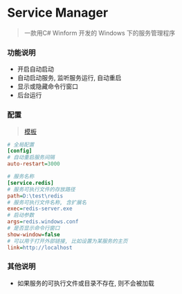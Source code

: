 # Service Manager


> 一款用C# Winform 开发的 Windows 下的服务管理程序

### 功能说明

- 开启自动启动
- 自动启动服务, 监听服务运行, 自动重启
- 显示或隐藏命令行窗口
- 后台运行

### 配置

> [模板](./ServiceManager.ini.example)


```ini
# 全局配置
[config]
# 自动重启服务间隔
auto-restart=3000
```


```ini
# 服务名称
[service.redis]
# 服务可执行文件的存放路径
path=D:\test\redis
# 服务可执行文件名称, 含扩展名
exec=redis-server.exe
# 启动参数
args=redis.windows.conf
# 是否显示命令行窗口
show-window=false
# 可以用于打开外部链接, 比如设置为某服务的主页
link=http://localhost
```

### 其他说明

- 如果服务的可执行文件或目录不存在, 则不会被加载